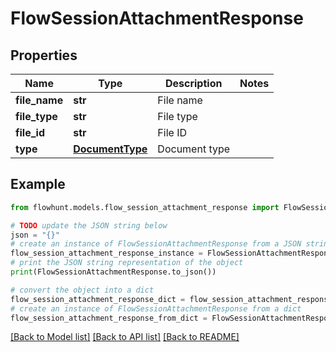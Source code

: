 # FlowSessionAttachmentResponse


## Properties

Name | Type | Description | Notes
------------ | ------------- | ------------- | -------------
**file_name** | **str** | File name | 
**file_type** | **str** | File type | 
**file_id** | **str** | File ID | 
**type** | [**DocumentType**](DocumentType.md) | Document type | 

## Example

```python
from flowhunt.models.flow_session_attachment_response import FlowSessionAttachmentResponse

# TODO update the JSON string below
json = "{}"
# create an instance of FlowSessionAttachmentResponse from a JSON string
flow_session_attachment_response_instance = FlowSessionAttachmentResponse.from_json(json)
# print the JSON string representation of the object
print(FlowSessionAttachmentResponse.to_json())

# convert the object into a dict
flow_session_attachment_response_dict = flow_session_attachment_response_instance.to_dict()
# create an instance of FlowSessionAttachmentResponse from a dict
flow_session_attachment_response_from_dict = FlowSessionAttachmentResponse.from_dict(flow_session_attachment_response_dict)
```
[[Back to Model list]](../README.md#documentation-for-models) [[Back to API list]](../README.md#documentation-for-api-endpoints) [[Back to README]](../README.md)


